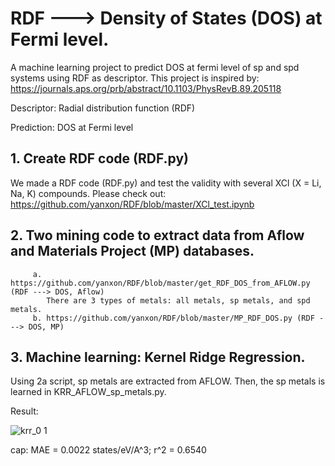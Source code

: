 # RDF ---> Density of States (DOS) at Fermi level.

A machine learning project to predict DOS at fermi level of sp and spd systems using RDF as descriptor. This project is inspired by:
https://journals.aps.org/prb/abstract/10.1103/PhysRevB.89.205118

Descriptor:
Radial distribution function (RDF)

Prediction:
DOS at Fermi level

## 1.  Create RDF code (RDF.py)
   We made a RDF code (RDF.py) and test the validity with several XCl (X = Li, Na, K) compounds.
   Please check out:
   https://github.com/yanxon/RDF/blob/master/XCl_test.ipynb

## 2.  Two mining code to extract data from Aflow and Materials Project (MP) databases.

         a. https://github.com/yanxon/RDF/blob/master/get_RDF_DOS_from_AFLOW.py (RDF ---> DOS, Aflow)
            There are 3 types of metals: all metals, sp metals, and spd metals.
         b. https://github.com/yanxon/RDF/blob/master/MP_RDF_DOS.py (RDF ---> DOS, MP)

## 3.  Machine learning: Kernel Ridge Regression.
   
   Using 2a script, sp metals are extracted from AFLOW. Then, the sp metals is learned in KRR_AFLOW_sp_metals.py.
   
   Result:
   
   ![krr_0 1](https://user-images.githubusercontent.com/32254481/46254622-d24fcc80-c446-11e8-8cf8-310630341efc.png)
   
   cap:  MAE = 0.0022 states/eV/A^3;
         r^2 = 0.6540
